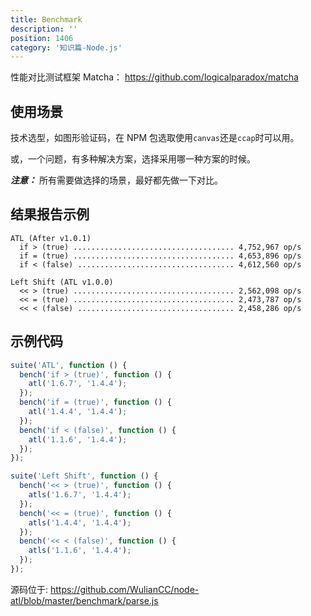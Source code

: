 ```yaml
---
title: Benchmark
description: ''
position: 1406
category: '知识篇-Node.js'
---
```


性能对比测试框架 Matcha： <https://github.com/logicalparadox/matcha>

## 使用场景

技术选型，如图形验证码，在 NPM 包选取使用`canvas`还是`ccap`时可以用。

或，一个问题，有多种解决方案，选择采用哪一种方案的时候。

**_注意：_** 所有需要做选择的场景，最好都先做一下对比。

## 结果报告示例

```
ATL (After v1.0.1)
  if > (true) .................................... 4,752,967 op/s
  if = (true) .................................... 4,653,896 op/s
  if < (false) ................................... 4,612,560 op/s

Left Shift (ATL v1.0.0)
  << > (true) .................................... 2,562,098 op/s
  << = (true) .................................... 2,473,787 op/s
  << < (false) ................................... 2,458,286 op/s
```

<adsbygoogle></adsbygoogle>

## 示例代码

```js
suite('ATL', function () {
  bench('if > (true)', function () {
    atl('1.6.7', '1.4.4');
  });
  bench('if = (true)', function () {
    atl('1.4.4', '1.4.4');
  });
  bench('if < (false)', function () {
    atl('1.1.6', '1.4.4');
  });
});

suite('Left Shift', function () {
  bench('<< > (true)', function () {
    atls('1.6.7', '1.4.4');
  });
  bench('<< = (true)', function () {
    atls('1.4.4', '1.4.4');
  });
  bench('<< < (false)', function () {
    atls('1.1.6', '1.4.4');
  });
});
```

源码位于: <https://github.com/WulianCC/node-atl/blob/master/benchmark/parse.js>
